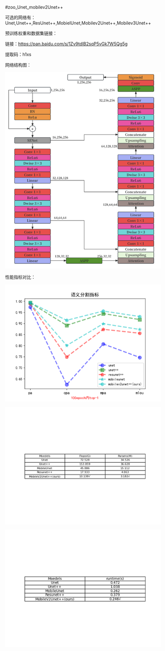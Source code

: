 #zoo_Unet_mobilev2Unet++

可选的网络有：Unet,Unet++,ResUnet++,MobielUnet,Mobilev2Unet++,Mobilev3Unet++

预训练权重和数据集链接：

链接：https://pan.baidu.com/s/1Zv9tdlB2sqP5vGk7W5Qg5g 

提取码：h1xs

网络结构图：

<p align="center">
<img src="5.png">
</p>


性能指标对比：

<p align="center">
<img src="1.png">
</p>

<p align="center">
<img src="2.png">
</p>

<p align="center">
<img src="3.png">
</p>
